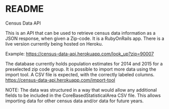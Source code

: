 # README

Census Data API

This is an API that can be used to retrieve census data information as a JSON response, when given a Zip-code.
It is a RubyOnRails app. There is a live version currently being hosted on Heroku.

Example:
https://census-data-api.herokuapp.com/look_up?zip=90007

The database currently holds population estimates for 2014 and 2015 for a preselected zip code group. It is possible to import more data using the import tool. A CSV file is expected, with the correctly labeled columns.
https://census-data-api.herokuapp.com/import-tool

NOTE: The data was structured in a way that would allow any additional fields to be included in the CoreBasedStatisticalArea CSV file. This allows importing data for other census data and/or data for future years. 

